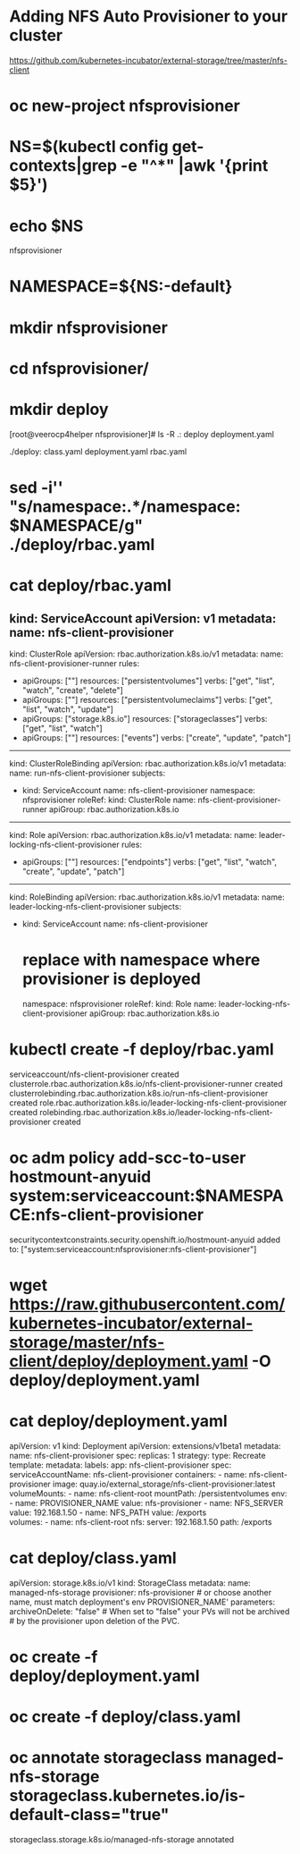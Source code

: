 # Adding NFS Auto Provisioner to your cluster

https://github.com/kubernetes-incubator/external-storage/tree/master/nfs-client

# oc new-project nfsprovisioner
# NS=$(kubectl config get-contexts|grep -e "^\*" |awk '{print $5}')
# echo $NS
nfsprovisioner
# NAMESPACE=${NS:-default}

# mkdir nfsprovisioner
# cd nfsprovisioner/
# mkdir deploy


[root@veerocp4helper nfsprovisioner]# ls -R
.:
deploy  deployment.yaml

./deploy:
class.yaml  deployment.yaml  rbac.yaml



# sed -i'' "s/namespace:.*/namespace: $NAMESPACE/g" ./deploy/rbac.yaml

# cat deploy/rbac.yaml 
kind: ServiceAccount
apiVersion: v1
metadata:
  name: nfs-client-provisioner
---
kind: ClusterRole
apiVersion: rbac.authorization.k8s.io/v1
metadata:
  name: nfs-client-provisioner-runner
rules:
  - apiGroups: [""]
    resources: ["persistentvolumes"]
    verbs: ["get", "list", "watch", "create", "delete"]
  - apiGroups: [""]
    resources: ["persistentvolumeclaims"]
    verbs: ["get", "list", "watch", "update"]
  - apiGroups: ["storage.k8s.io"]
    resources: ["storageclasses"]
    verbs: ["get", "list", "watch"]
  - apiGroups: [""]
    resources: ["events"]
    verbs: ["create", "update", "patch"]
---
kind: ClusterRoleBinding
apiVersion: rbac.authorization.k8s.io/v1
metadata:
  name: run-nfs-client-provisioner
subjects:
  - kind: ServiceAccount
    name: nfs-client-provisioner
    namespace: nfsprovisioner
roleRef:
  kind: ClusterRole
  name: nfs-client-provisioner-runner
  apiGroup: rbac.authorization.k8s.io
---
kind: Role
apiVersion: rbac.authorization.k8s.io/v1
metadata:
  name: leader-locking-nfs-client-provisioner
rules:
  - apiGroups: [""]
    resources: ["endpoints"]
    verbs: ["get", "list", "watch", "create", "update", "patch"]
---
kind: RoleBinding
apiVersion: rbac.authorization.k8s.io/v1
metadata:
  name: leader-locking-nfs-client-provisioner
subjects:
  - kind: ServiceAccount
    name: nfs-client-provisioner
    # replace with namespace where provisioner is deployed
    namespace: nfsprovisioner
roleRef:
  kind: Role
  name: leader-locking-nfs-client-provisioner
  apiGroup: rbac.authorization.k8s.io



# kubectl create -f deploy/rbac.yaml 
serviceaccount/nfs-client-provisioner created
clusterrole.rbac.authorization.k8s.io/nfs-client-provisioner-runner created
clusterrolebinding.rbac.authorization.k8s.io/run-nfs-client-provisioner created
role.rbac.authorization.k8s.io/leader-locking-nfs-client-provisioner created
rolebinding.rbac.authorization.k8s.io/leader-locking-nfs-client-provisioner created

# oc adm policy add-scc-to-user hostmount-anyuid system:serviceaccount:$NAMESPACE:nfs-client-provisioner
securitycontextconstraints.security.openshift.io/hostmount-anyuid added to: ["system:serviceaccount:nfsprovisioner:nfs-client-provisioner"]

# wget https://raw.githubusercontent.com/kubernetes-incubator/external-storage/master/nfs-client/deploy/deployment.yaml -O deploy/deployment.yaml

# cat deploy/deployment.yaml 
apiVersion: v1
kind: Deployment
apiVersion: extensions/v1beta1
metadata:
  name: nfs-client-provisioner
spec:
  replicas: 1
  strategy:
    type: Recreate
  template:
    metadata:
      labels:
        app: nfs-client-provisioner
    spec:
      serviceAccountName: nfs-client-provisioner
      containers:
        - name: nfs-client-provisioner
          image: quay.io/external_storage/nfs-client-provisioner:latest
          volumeMounts:
            - name: nfs-client-root
              mountPath: /persistentvolumes
          env:
            - name: PROVISIONER_NAME
              value: nfs-provisioner
            - name: NFS_SERVER
              value: 192.168.1.50
            - name: NFS_PATH
              value: /exports         
      volumes:
        - name: nfs-client-root
          nfs:
            server: 192.168.1.50
            path: /exports         


# cat deploy/class.yaml 
apiVersion: storage.k8s.io/v1
kind: StorageClass
metadata:
  name: managed-nfs-storage
provisioner: nfs-provisioner # or choose another name, must match deployment's env PROVISIONER_NAME'
parameters:
  archiveOnDelete: "false" # When set to "false" your PVs will not be archived
                           # by the provisioner upon deletion of the PVC.
                           

# oc create -f deploy/deployment.yaml 

# oc create -f deploy/class.yaml 

# oc annotate storageclass managed-nfs-storage storageclass.kubernetes.io/is-default-class="true"
storageclass.storage.k8s.io/managed-nfs-storage annotated